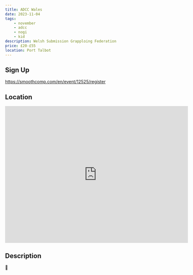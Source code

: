 ```yaml
---
title: ADCC Wales
date: 2023-11-04
tags:
    - november
    - adcc
    - nogi 
    - kid
description: Welsh Submission Grapploing Federation
price: £20-£55
location: Port Talbot
---
```

## Sign Up
https://smoothcomp.com/en/event/12525/register

## Location
<iframe src="https://www.google.com/maps/embed?pb=!1m17!1m12!1m3!1d2477.709004087015!2d-3.821436784226251!3d51.61022027965204!2m3!1f0!2f0!3f0!3m2!1i1024!2i768!4f13.1!3m2!1m1!2zNTHCsDM2JzM2LjgiTiAzwrA0OScwOS4zIlc!5e0!3m2!1sen!2suk!4v1689834877888!5m2!1sen!2suk" width="600" height="450" style="border:0;" allowfullscreen="" loading="lazy" referrerpolicy="no-referrer-when-downgrade"></iframe>

## Description

🤫